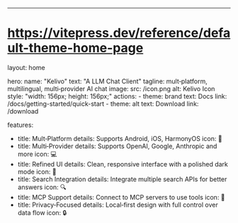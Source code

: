 ---
# https://vitepress.dev/reference/default-theme-home-page
layout: home

hero:
  name: "Kelivo"
  text: "A LLM Chat Client"
  tagline: mult‑platform, multilingual, multi‑provider AI chat
  image:
    src: /icon.png
    alt: Kelivo Icon
    style: "width: 156px; height: 156px;"
  actions:
    - theme: brand
      text: Docs
      link: /docs/getting-started/quick-start
    - theme: alt
      text: Download
      link: /download

features:
  - title: Mult‑Platform
    details: Supports Android, iOS, HarmonyOS
    icon: 📱
  - title: Multi‑Provider
    details: Supports OpenAI, Google, Anthropic and more
    icon: 💻
  - title: Refined UI
    details: Clean, responsive interface with a polished dark mode
    icon: 🎨
  - title: Search Integration
    details: Integrate multiple search APIs for better answers
    icon: 🔍
  - title: MCP Support
    details: Connect to MCP servers to use tools
    icon: 🧩
  - title: Privacy‑Focused
    details: Local‑first design with full control over data flow
    icon: 🔒
